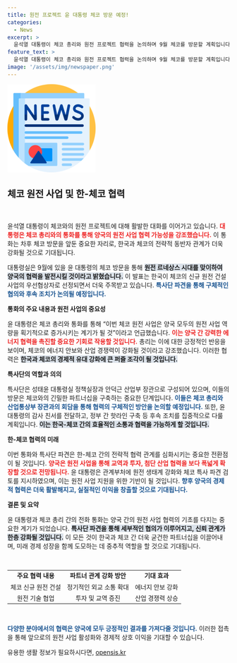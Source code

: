 ```yaml
---
title: 원전 프로젝트 윤 대통령 체코 방문 예정!
categories:
  - News
excerpt: >
  윤석열 대통령이 체코 총리와 원전 프로젝트 협력을 논의하며 9월 체코를 방문할 계획입니다. 한국 기업이 신규 원전 사업의 우선협상자로 선정되며, 한국과 체코 간의 전략적 동반자 관계가 더욱 강화될 전망입니다.
feature_text: >
  윤석열 대통령이 체코 총리와 원전 프로젝트 협력을 논의하며 9월 체코를 방문할 계획입니다. 한국 기업이 신규 원전 사업의 우선협상자로 선정되며, 한국과 체코 간의 전략적 동반자 관계가 더욱 강화될 전망입니다.
image: '/assets/img/newspaper.png'
---
```


<p><img src="/assets/img/newspaper.png" alt="kimp 속보" /></p>

<h2 data-ke-size="size26">체코 원전 사업 및 한-체코 협력</h2>

<p data-ke-size="size16">&nbsp;</p>

<p>윤석열 대통령이 체코와의 원전 프로젝트에 대해 활발한 대화를 이어가고 있습니다. <b><span style="color: #ee2323;">대통령은 체코 총리와의 통화를 통해 양국의 원전 사업 협력 가능성을 강조했습니다.</span></b> 이 통화는 차후 체코 방문을 앞둔 중요한 자리로, 한국과 체코의 전략적 동반자 관계가 더욱 강화될 것으로 기대됩니다. </p>

<p>대통령실은 9월에 있을 윤 대통령의 체코 방문을 통해 <b><span style="background-color: #21538527;">원전 르네상스 시대를 맞이하여 양국의 협력을 발전시킬 것이라고 밝혔습니다.</span></b> 이 발표는 한국이 체코의 신규 원전 건설 사업의 우선협상자로 선정되면서 더욱 주목받고 있습니다. <b><span style="color: #1a5490;">특사단 파견을 통해 구체적인 협의와 후속 조치가 논의될 예정입니다.</span></b></p>

<p><b>통화의 주요 내용과 원전 사업의 중요성</b></p>

<p>윤 대통령은 체코 총리와 통화를 통해 “이번 체코 원전 사업은 양국 모두의 원전 사업 역량을 획기적으로 증가시키는 계기가 될 것”이라고 언급했습니다. <b><span style="color: #ee2323;">이는 양국 간 강력한 에너지 협력을 촉진할 중요한 기회로 작용할 것입니다.</span></b> 총리는 이에 대한 긍정적인 반응을 보이며, 체코의 에너지 안보와 산업 경쟁력이 강화될 것이라고 강조했습니다. 이러한 협력은 <b><span style="background-color: #21538527;">한국과 체코의 경제적 유대 강화에 큰 퍼즐 조각이 될 것입니다.</span></b></p>

<p><b>특사단의 역할과 의의</b></p>

<p>특사단은 성태윤 대통령실 정책실장과 안덕근 산업부 장관으로 구성되어 있으며, 이들의 방문은 체코와의 긴밀한 파트너십을 구축하는 중요한 단계입니다. <b><span style="color: #1a5490;">이들은 체코 총리와 산업통상부 장관과의 회담을 통해 협력의 구체적인 방안을 논의할 예정입니다.</span></b> 또한, 윤 대통령의 감사 친서를 전달하고, 정부 간 핫라인 구축 등 후속 조치를 집중적으로 다룰 계획입니다. <b><span style="background-color: #21538527;">이는 한국-체코 간의 효율적인 소통과 협력을 가능하게 할 것입니다.</span></b></p>

<p><b>한-체코 협력의 미래</b></p>

<p>이번 통화와 특사단 파견은 한-체코 간의 전략적 협력 관계를 심화시키는 중요한 전환점이 될 것입니다. <b><span style="color: #ee2323;">양국은 원전 사업을 통해 교역과 투자, 첨단 산업 협력을 보다 폭넓게 확장할 것으로 전망됩니다.</span></b> 윤 대통령은 관계부처에 원전 생태계 강화와 체코 특사 파견 검토를 지시하였으며, 이는 원전 사업 지원을 위한 기반이 될 것입니다. <b><span style="color: #1a5490;">향후 양국의 경제적 협력은 더욱 활발해지고, 실질적인 이익을 창출할 것으로 기대됩니다.</span></b></p>

<p><b>결론 및 요약</b></p>

<p>윤 대통령과 체코 총리 간의 전화 통화는 양국 간의 원전 사업 협력의 기초를 다지는 중요한 계기가 되었습니다. <b><span style="background-color: #21538527;">특사단 파견을 통해 세부적인 협의가 이루어지고, 신뢰 관계가 한층 강화될 것입니다.</span></b> 이 모든 것이 한국과 체코 간 더욱 굳건한 파트너십을 이끌어내며, 미래 경제 성장을 함께 도모하는 데 중추적 역할을 할 것으로 기대됩니다. </p>

<p data-ke-size="size16">&nbsp;</p>

<table>
<tr>
<td style="text-align: center; height: 17px;"><b>주요 협력 내용</b></td>
<td style="text-align: center; height: 17px;"><b>파트너 관계 강화 방안</b></td>
<td style="text-align: center; height: 17px;"><b>기대 효과</b></td>
</tr>
<tr>
<td style="text-align: center; height: 17px;">체코 신규 원전 건설</td>
<td style="text-align: center; height: 17px;">정기적인 외교 소통 확대</td>
<td style="text-align: center; height: 17px;">에너지 안보 강화</td>
</tr>
<tr>
<td style="text-align: center; height: 17px;">원전 기술 협업</td>
<td style="text-align: center; height: 17px;">투자 및 교역 증진</td>
<td style="text-align: center; height: 17px;">산업 경쟁력 상승</td>
</tr>
</table>

<p data-ke-size="size16">&nbsp;</p>

<p><b><span style="color: #1a5490;">다양한 분야에서의 협력은 양국에 모두 긍정적인 결과를 가져다줄 것입니다.</span></b> 이러한 접촉을 통해 앞으로의 원전 사업 활성화와 경제적 상호 이익을 기대할 수 있습니다.</p>
유용한 생활 정보가 필요하시다면, <a href="https://opensis.kr" rel="dofollow">opensis.kr</a>


